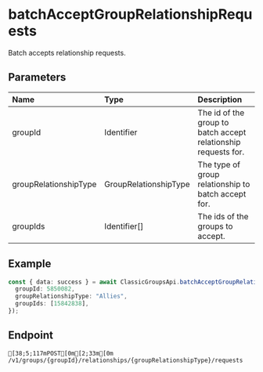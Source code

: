
# batchAcceptGroupRelationshipRequests
Batch accepts relationship requests.


## Parameters
| Name                  | Type                  | Description                                                    |
| :-------------------- | :-------------------- | :------------------------------------------------------------- |
| groupId               | Identifier            | The id of the group to batch accept relationship requests for. |
| groupRelationshipType | GroupRelationshipType | The type of group relationship to batch accept for.            |
| groupIds              | Identifier[]          | The ids of the groups to accept.                               |



## Example
```ts copy showLineNumbers
const { data: success } = await ClassicGroupsApi.batchAcceptGroupRelationshipRequests({
  groupId: 5850082,
  groupRelationshipType: "Allies",
  groupIds: [15842838],
}); 
```



## Endpoint
```ansi
[38;5;117mPOST[0m[2;33m[0m /v1/groups/{groupId}/relationships/{groupRelationshipType}/requests
```
  